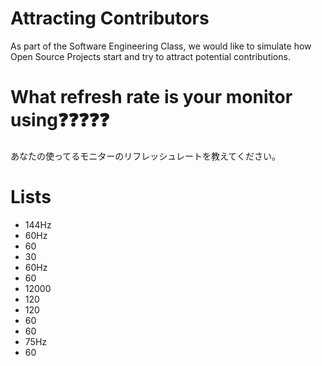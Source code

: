 # Attracting Contributors
As part of the Software Engineering Class, we would like to simulate how Open Source Projects start and try to attract potential contributions.

# What refresh rate is your monitor using❓❓❓❓❓
あなたの使ってるモニターのリフレッシュレートを教えてください。

# Lists
- 144Hz
- 60Hz  
- 60
- 30
- 60Hz
- 60
- 12000
- 120
- 120
- 60
- 60
- 75Hz
- 60
